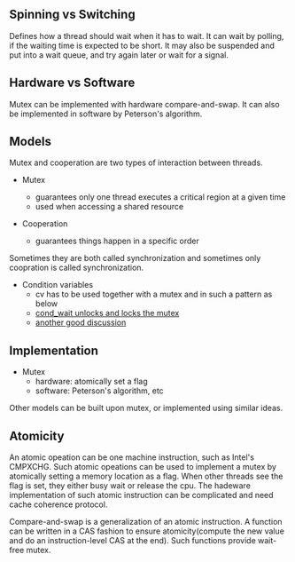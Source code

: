 ## Spinning vs Switching
Defines how a thread should wait when it has to wait. It can wait by polling, if the waiting time is expected to be short. It may also be suspended and put into a wait queue, and try again later or wait for a signal.

## Hardware vs Software
Mutex can be implemented with hardware compare-and-swap. It can also be implemented in software by Peterson's algorithm.

## Models
Mutex and cooperation are two types of interaction between threads. 
- Mutex
  - guarantees only one thread executes a critical region at a given time
  - used when accessing a shared resource

- Cooperation
  - guarantees things happen in a specific order

Sometimes they are both called synchronization and sometimes only coopration is called synchronization.

- Condition variables
  - cv has to be used together with a mutex and in such a pattern as below
  - [cond_wait unlocks and locks the mutex](https://stackoverflow.com/questions/14924469/does-pthread-cond-waitcond-t-mutex-unlock-and-then-lock-the-mutex)
  - [another good discussion](http://stackoverflow.com/questions/2763714/why-do-pthreads-condition-variable-functions-require-a-mutex)
  
## Implementation
- Mutex
  - hardware: atomically set a flag
  - software: Peterson's algorithm, etc

Other models can be built upon mutex, or implemented using similar ideas. 

## Atomicity
An atomic opeation can be one machine instruction, such as Intel's CMPXCHG. Such atomic opeations can be used to implement a mutex by atomically setting a memory location as a flag. When other threads see the flag is set, they either busy wait or release the cpu. The hadeware implementation of such atomic instruction can be complicated and need cache coherence protocol. 

Compare-and-swap is a generalization of an atomic instruction. A function can be written in a CAS fashion to ensure atomicity(compute the new value and do an instruction-level CAS at the end). Such functions provide wait-free mutex.
